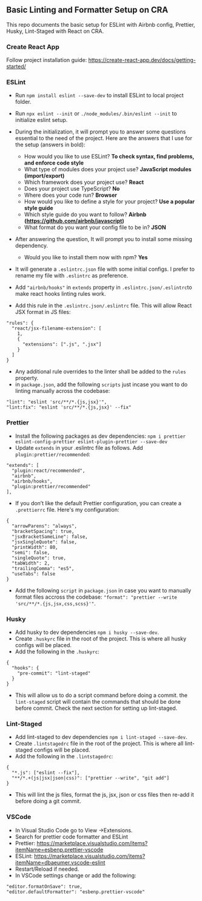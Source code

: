 ## Basic Linting and Formatter Setup on CRA

This repo documents the basic setup for ESLint with Airbnb config, Prettier, Husky, Lint-Staged with React on CRA.

### Create React App

Follow project installation guide: https://create-react-app.dev/docs/getting-started/


### ESLint

- Run `npm install eslint --save-dev` to install ESLint to local project folder.
- Run `npx eslint --init` or `./node_modules/.bin/eslint --init` to initialize eslint setup.
- During the initialization, it will prompt you to answer some questions essential to the need of the project. Here are the answers that I use for the setup (answers in bold):
  
  - How would you like to use ESLint? **To check syntax, find problems, and enforce code style**
  - What type of modules does your project use? **JavaScript modules (import/export)**
  - Which framework does your project use? **React**
  - Does your project use TypeScript? **No**
  - Where does your code run? **Browser**
  - How would you like to define a style for your project? **Use a popular style guide**
  - Which style guide do you want to follow? **Airbnb (https://github.com/airbnb/javascript)**
  - What format do you want your config file to be in? **JSON**

- After answering the question, It will prompt you to install some missing dependency.
  
  - Would you like to install them now with npm? **Yes**
  
- It will generate a `.eslintrc.json` file with some initial configs. I prefer to rename my file with `.eslintrc` as preference.
- Add `"airbnb/hooks"` in `extends` property in `.eslintrc.json/.eslintrc`to make react hooks linting rules work.
- Add this rule in the `.eslintrc.json/.eslintrc` file. This will allow React JSX format in JS files:
```
"rules": {
  "react/jsx-filename-extension": [
    1,
    {
      "extensions": [".js", ".jsx"]
    }
  ]
}
```
- Any additional rule overrides to the linter shall be added to the `rules` property.
- in `package.json`, add the following `scripts` just incase you want to do linting manually across the codebase:
```
"lint": "eslint 'src/**/*.{js,jsx}'",
"lint:fix": "eslint 'src/**/*.{js,jsx}' --fix"
```


### Prettier

- Install the following packages as dev dependencies: `npm i prettier eslint-config-prettier eslint-plugin-prettier --save-dev`
- Update `extends` in your .eslintrc file as follows. Add `plugin:prettier/recommended`:
```
"extends": [
  "plugin:react/recommended",
  "airbnb",
  "airbnb/hooks",
  "plugin:prettier/recommended"
],
```
- If you don’t like the default Prettier configuration, you can create a `.prettierrc` file. Here's my configuration:
```
{
  "arrowParens": "always",
  "bracketSpacing": true,
  "jsxBracketSameLine": false,
  "jsxSingleQuote": false,
  "printWidth": 80,
  "semi": false,
  "singleQuote": true,
  "tabWidth": 2,
  "trailingComma": "es5",
  "useTabs": false
}
```
- Add the following `script` in `package.json` in case you want to manually format files accross the codebase: `"format": "prettier --write 'src/**/*.{js,jsx,css,scss}'"`.


### Husky

- Add husky to dev dependencies `npm i husky --save-dev`.
- Create `.huskyrc` file in the root of the project. This is where all husky configs will be placed.
- Add the following in the `.huskyrc`:
```
{
  "hooks": {
    "pre-commit": "lint-staged"
  }
}
```
- This will allow us to do a script command before doing a commit. the `lint-staged` script will contain the commands that should be done before commit. Check the next section for setting up lint-staged.


### Lint-Staged

- Add lint-staged to dev dependencies `npm i lint-staged --save-dev`.
- Create `.lintstagedrc` file in the root of the project. This is where all lint-staged configs will be placed.
- Add the following in the `.lintstagedrc`:
```
{
  "*.js": ["eslint --fix"],
  "**/*.+(js|jsx|json|css)": ["prettier --write", "git add"]
}
```
- This will lint the js files, format the js, jsx, json or css files then re-add it before doing a git commit.


### VSCode

- In Visual Studio Code go to View ->Extensions.
- Search for prettier code formatter and ESLint
- Prettier: https://marketplace.visualstudio.com/items?itemName=esbenp.prettier-vscode
- ESLint: https://marketplace.visualstudio.com/items?itemName=dbaeumer.vscode-eslint
- Restart/Reload if needed.
- In VSCode settings change or add the following:
```
"editor.formatOnSave": true,
"editor.defaultFormatter": "esbenp.prettier-vscode"
```
